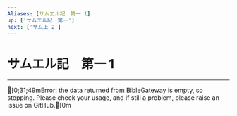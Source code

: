 ```yaml
---
Aliases: [サムエル記　第一 1]
up: ['サムエル記　第一']
next: ['サム上 2']
---
```

# サムエル記　第一 1

***
[0;31;49mError: the data returned from BibleGateway is empty, so stopping. Please check your usage, and if still a problem, please raise an issue on GitHub.[0m
